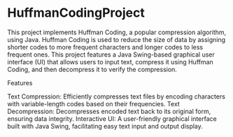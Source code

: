 # HuffmanCodingProject
 This project implements Huffman Coding, a popular compression algorithm, using Java. Huffman Coding is used to reduce the size of data by assigning shorter codes to more frequent characters and longer codes to less frequent ones. This project features a Java Swing-based graphical user interface (UI) that allows users to input text, compress it using Huffman Coding, and then decompress it to verify the compression.

Features

Text Compression: Efficiently compresses text files by encoding characters with variable-length codes based on their frequencies.
Text Decompression: Decompresses encoded text back to its original form, ensuring data integrity.
Interactive UI: A user-friendly graphical interface built with Java Swing, facilitating easy text input and output display.

